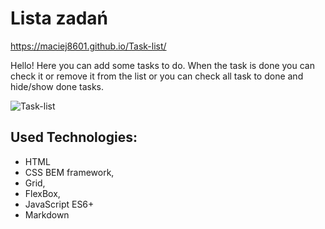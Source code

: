 # Lista zadań

https://maciej8601.github.io/Task-list/

Hello! Here you can add some tasks to do. When the task is done you can check it or remove it from the list or you can check all task to done and hide/show done tasks.

![Task-list](https://github.com/Maciej8601/Task-list/blob/master/images/Lista%20zada%C5%84.gif)

## Used Technologies:
- HTML
- CSS BEM framework,
- Grid,
- FlexBox,
- JavaScript ES6+
- Markdown
